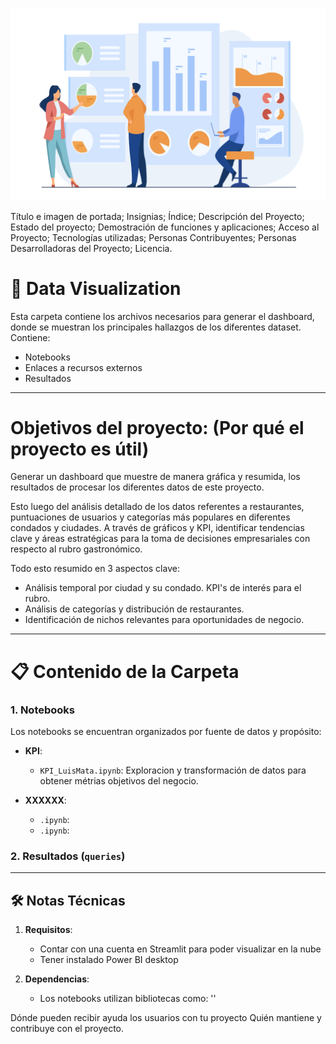 ![Portada](https://github.com/MyriamRengifo/proyecto_final/blob/Main/Visualization/Imagenes/Portada.jpg)

Título e imagen de portada;
Insignias;
Índice;
Descripción del Proyecto;
Estado del proyecto;
Demostración de funciones y aplicaciones;
Acceso al Proyecto;
Tecnologías utilizadas;
Personas Contribuyentes;
Personas Desarrolladoras del Proyecto;
Licencia.


# 📂 Data Visualization

Esta carpeta contiene los archivos necesarios para generar el dashboard, donde se muestran los principales hallazgos de los diferentes dataset. Contiene:
- Notebooks
- Enlaces a recursos externos
- Resultados

---
# Objetivos del proyecto: (Por qué el proyecto es útil)
Generar un dashboard que muestre de manera gráfica y resumida, los resultados de procesar los diferentes datos de este proyecto.

Esto luego del análisis detallado de los datos referentes a restaurantes, puntuaciones de usuarios y categorías más populares en diferentes condados y ciudades. A través de gráficos y KPI, identificar tendencias clave y áreas estratégicas para la toma de decisiones empresariales con respecto al rubro gastronómico.

Todo esto resumido en 3 aspectos clave:

- Análisis temporal por ciudad y su condado. KPI's de interés para el rubro.
- Análisis de categorías y distribución de restaurantes.
- Identificación de nichos relevantes para oportunidades de negocio.

---
# 📋 Contenido de la Carpeta

### 1. **Notebooks**
Los notebooks se encuentran organizados por fuente de datos y propósito:

- **KPI**:
  - `KPI_LuisMata.ipynb`: Exploracion y transformación de datos para obtener métrias objetivos del negocio.

- **XXXXXX**:
  - `.ipynb`: 
  - `.ipynb`:  
 

### 2. **Resultados (`queries`)**

---

## 🛠️ Notas Técnicas

1. **Requisitos**:  
   - Contar con una cuenta en Streamlit para poder visualizar en la nube
   - Tener instalado Power BI desktop

2. **Dependencias**:  
   - Los notebooks utilizan bibliotecas como: '' 


Dónde pueden recibir ayuda los usuarios con tu proyecto
Quién mantiene y contribuye con el proyecto.




